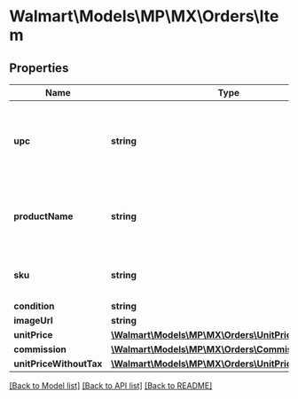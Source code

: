 # Walmart\Models\MP\MX\Orders\Item

## Properties

Name | Type | Description | Notes
------------ | ------------- | ------------- | -------------
**upc** | **string** | Unique product code of the product associated with the line item | [optional]
**productName** | **string** | The name of the product associated with the line item | [optional]
**sku** | **string** | The sku id the seller maintains at their end | [optional]
**condition** | **string** |  | [optional]
**imageUrl** | **string** |  | [optional]
**unitPrice** | [**\Walmart\Models\MP\MX\Orders\UnitPrice**](UnitPrice.md) |  | [optional]
**commission** | [**\Walmart\Models\MP\MX\Orders\Commission**](Commission.md) |  | [optional]
**unitPriceWithoutTax** | [**\Walmart\Models\MP\MX\Orders\UnitPriceWithoutTax**](UnitPriceWithoutTax.md) |  | [optional]


[[Back to Model list]](./) [[Back to API list]](../../../../../README.md#supported-apis) [[Back to README]](../../../../../README.md)
